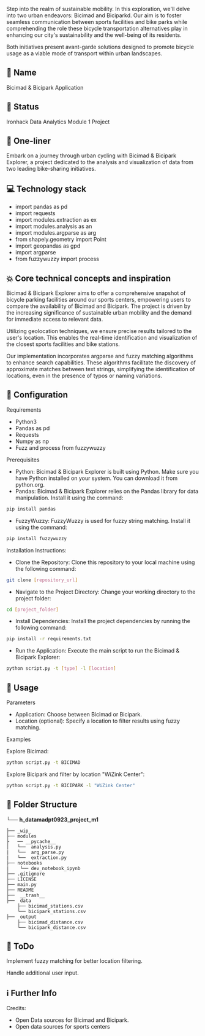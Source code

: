
Step into the realm of sustainable mobility. In this exploration, we'll delve into two urban endeavors: Bicimad and Biciparkd. Our aim is to foster seamless communication between sports facilities and bike parks while comprehending the role these bicycle transportation alternatives play in enhancing our city's sustainability and the well-being of its residents.

Both initiatives present avant-garde solutions designed to promote bicycle usage as a viable mode of transport within urban landscapes.

## 🙋 Name
Bicimad & Bicipark Application

## 👶 Status
Ironhack Data Analytics Module 1 Project

## 🏃 One-liner
Embark on a journey through urban cycling with Bicimad & Bicipark Explorer, a project dedicated to the analysis and visualization of data from two leading bike-sharing initiatives.

## 💻 Technology stack
- import pandas as pd
- import requests
- import modules.extraction as ex
- import modules.analysis as an
- import modules.argparse as arg
- from shapely.geometry import Point
- import geopandas as gpd
- import argparse
- from fuzzywuzzy import process


## 💥 Core technical concepts and inspiration
Bicimad & Bicipark Explorer aims to offer a comprehensive snapshot of bicycle parking facilities around our sports centers, empowering users to compare the availability of Bicimad and Bicipark. The project is driven by the increasing significance of sustainable urban mobility and the demand for immediate access to relevant data.

Utilizing geolocation techniques, we ensure precise results tailored to the user's location. This enables the real-time identification and visualization of the closest sports facilities and bike stations.

Our implementation incorporates argparse and fuzzy matching algorithms to enhance search capabilities. These algorithms facilitate the discovery of approximate matches between text strings, simplifying the identification of locations, even in the presence of typos or naming variations.

## 🔧 Configuration
Requirements
- Python3 
- Pandas as pd
- Requests
- Numpy as np
- Fuzz and process from fuzzywuzzy

Prerequisites
- Python:
Bicimad & Bicipark Explorer is built using Python. Make sure you have Python installed on your system. You can download it from python.org.
- Pandas:
Bicimad & Bicipark Explorer relies on the Pandas library for data manipulation. Install it using the command:
```sh
pip install pandas
```
- FuzzyWuzzy:
FuzzyWuzzy is used for fuzzy string matching. Install it using the command:
```sh
pip install fuzzywuzzy
```
Installation Instructions:

- Clone the Repository:
Clone this repository to your local machine using the following command:
```sh
git clone [repository_url]
```
- Navigate to the Project Directory:
Change your working directory to the project folder:
``` sh
cd [project_folder]
```
- Install Dependencies:
Install the project dependencies by running the following command:
```sh
pip install -r requirements.txt
```
- Run the Application:
Execute the main script to run the Bicimad & Bicipark Explorer:
```sh
python script.py -t [type] -l [location]
```
## 🙈 Usage
Parameters
- Application: Choose between Bicimad or Bicipark.
- Location (optional): Specify a location to filter results using fuzzy matching.

Examples

Explore Bicimad:

```sh
python script.py -t BICIMAD
```
Explore Bicipark and filter by location "WiZink Center":

```sh
python script.py -t BICIPARK -l "WiZink Center"
```

## 📁 Folder Structure

└── __h_datamadpt0923_project_m1__
  
    ├── _wip_ 
    ├── modules
    ├   ── __pycache__
    │   └──  analysis.py
    |   └──  arg_parse.py
    |   └──  extraction.py
    ├── notebooks
    |    └── dev_notebook_ipynb
    ├── .gitignore
    ├── LICENSE
    ├── main.py
    ├── README
    ├──  __trash__
    ├──  data
        ├── bicimad_stations.csv
        └── bicipark_stations.csv
    ├──  output
        ├── bicimad_distance.csv
        └── bicipark_distance.csv

## 💩 ToDo
Implement fuzzy matching for better location filtering.

Handle additional user input. 

## ℹ️ Further Info

Credits:
- Open Data sources for Bicimad and Bicipark.
- Open data sources for sports centers 
